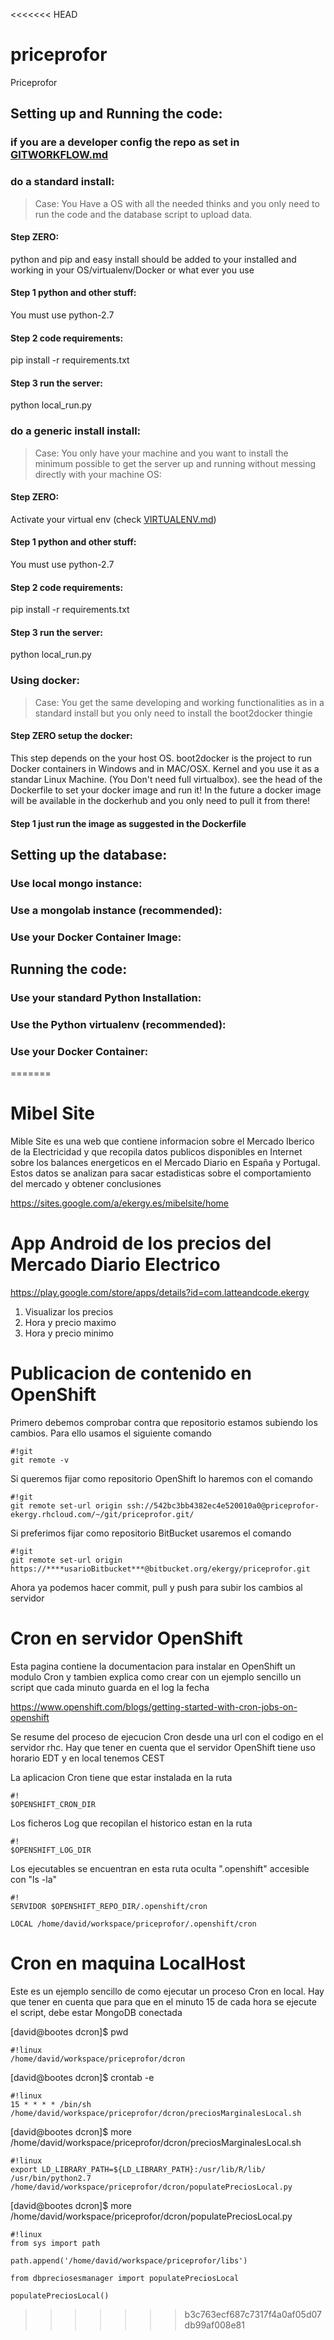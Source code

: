 <<<<<<< HEAD
# priceprofor
Priceprofor

## Setting up and Running the code:

### if you are a developer config the repo as set in [GITWORKFLOW.md](GITWORKFLOW.md)


### do a standard install:
>   Case:
    You Have a OS with all the needed thinks
    and you only need to run the code and the database script
    to upload data.

#### Step ZERO:
python and pip and easy install should be added to your installed and working in your 
OS/virtualenv/Docker or what ever you use

#### Step 1 python and other stuff:
You must use python-2.7

#### Step 2 code requirements:
pip install -r requirements.txt

#### Step 3 run the server:
python local_run.py



### do a generic install install:
>   Case:
    You only have your machine and you want to install
    the minimum possible to get the server up and running without
    messing directly with your machine OS:

#### Step ZERO:
Activate your virtual env (check [VIRTUALENV.md](VIRTUALENV.md))

#### Step 1 python and other stuff:
You must use python-2.7

#### Step 2 code requirements:
pip install -r requirements.txt

#### Step 3 run the server:
python local_run.py

### Using docker:
>   Case:
    You get the same developing and working functionalities as in a
    standard install but you only need to install the boot2docker thingie

#### Step ZERO setup the docker:
This step depends on the your host OS.
boot2docker is the project to run Docker containers in Windows and in MAC/OSX.
Kernel and you use it as a standar Linux Machine. (You Don't need full virtualbox).
see the head of the Dockerfile to set your docker image and run it!
In the future a docker image will be available in the dockerhub and you only need to pull it from there!

#### Step 1 just run the image as suggested in the Dockerfile















## Setting up the database:

### Use local mongo instance:

### Use a mongolab instance (recommended):

### Use your Docker Container Image:

## Running the code:

### Use your standard Python Installation:

### Use the Python virtualenv (recommended):

### Use your Docker Container:
=======
# Mibel Site

Mible Site es una web que contiene informacion sobre el Mercado Iberico de la Electricidad y que recopila datos publicos disponibles en Internet sobre los balances energeticos en el Mercado Diario en España y Portugal. Estos datos se analizan para sacar estadisticas sobre el comportamiento del mercado y obtener conclusiones

https://sites.google.com/a/ekergy.es/mibelsite/home

# App Android de los precios del Mercado Diario Electrico

https://play.google.com/store/apps/details?id=com.latteandcode.ekergy

1. Visualizar los precios
2. Hora y precio maximo
3. Hora y precio minimo

# Publicacion de contenido en OpenShift


Primero debemos comprobar contra que repositorio estamos subiendo los cambios. Para ello usamos el siguiente comando
```
#!git
git remote -v
```

Si queremos fijar como repositorio OpenShift lo haremos con el comando
```
#!git
git remote set-url origin ssh://542bc3bb4382ec4e520010a0@priceprofor-ekergy.rhcloud.com/~/git/priceprofor.git/
```

Si preferimos fijar como repositorio BitBucket usaremos el comando
```
#!git
git remote set-url origin https://****usarioBitbucket***@bitbucket.org/ekergy/priceprofor.git
```

Ahora ya podemos hacer commit, pull y push para subir los cambios al servidor

# Cron en servidor OpenShift

Esta pagina contiene la documentacion para instalar en OpenShift un modulo Cron y tambien explica como crear con un ejemplo sencillo un script que cada minuto guarda en el log la fecha

https://www.openshift.com/blogs/getting-started-with-cron-jobs-on-openshift

Se resume del proceso de ejecucion Cron desde una url con el codigo en el servidor rhc. Hay que tener en cuenta que el servidor OpenShift tiene uso horario EDT y en local tenemos CEST

La aplicacion Cron tiene que estar instalada en la ruta 
```
#!
$OPENSHIFT_CRON_DIR
```

Los ficheros Log que recopilan el historico estan en la ruta 
```
#!
$OPENSHIFT_LOG_DIR
```

Los ejecutables se encuentran en esta ruta oculta ".openshift" accesible con "ls -la"
```
#!
SERVIDOR $OPENSHIFT_REPO_DIR/.openshift/cron

LOCAL /home/david/workspace/priceprofor/.openshift/cron
```

# Cron en maquina LocalHost

Este es un ejemplo sencillo de como ejecutar un proceso Cron en local. Hay que tener en cuenta que para que en el minuto 15 de cada hora se ejecute el script, debe estar MongoDB conectada

[david@bootes dcron]$ 
pwd
```
#!linux
/home/david/workspace/priceprofor/dcron
```

[david@bootes dcron]$ 
crontab -e
```
#!linux
15 * * * * /bin/sh /home/david/workspace/priceprofor/dcron/preciosMarginalesLocal.sh
```

[david@bootes dcron]$ 
more /home/david/workspace/priceprofor/dcron/preciosMarginalesLocal.sh
```
#!linux
export LD_LIBRARY_PATH=${LD_LIBRARY_PATH}:/usr/lib/R/lib/
/usr/bin/python2.7 /home/david/workspace/priceprofor/dcron/populatePreciosLocal.py
```

[david@bootes dcron]$ 
more /home/david/workspace/priceprofor/dcron/populatePreciosLocal.py
```
#!linux
from sys import path

path.append('/home/david/workspace/priceprofor/libs')

from dbpreciosesmanager import populatePreciosLocal

populatePreciosLocal()
```
>>>>>>> b3c763ecf687c7317f4a0af05d07db99af008e81
